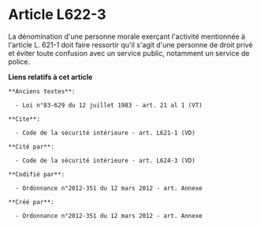 # Article L622-3

La dénomination d'une personne morale exerçant l'activité mentionnée à l'article L. 621-1 doit faire ressortir qu'il s'agit
d'une personne de droit privé et éviter toute confusion avec un service public, notamment un service de police.

**Liens relatifs à cet article**

	**Anciens textes**:

	  - Loi n°83-629 du 12 juillet 1983 - art. 21 al 1 (VT)

	**Cite**:

	  - Code de la sécurité intérieure - art. L621-1 (VD)

	**Cité par**:

	  - Code de la sécurité intérieure - art. L624-3 (VD)

	**Codifié par**:

	  - Ordonnance n°2012-351 du 12 mars 2012 - art. Annexe

	**Créé par**:

	  - Ordonnance n°2012-351 du 12 mars 2012 - art. Annexe
